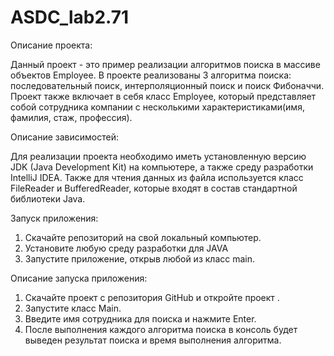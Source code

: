 # ASDC_lab2.71

Описание проекта:

Данный проект - это пример реализации алгоритмов поиска в массиве объектов Employee. В проекте реализованы 3 алгоритма поиска: последовательный поиск, интерполяционный поиск и поиск Фибоначчи. Проект также включает в себя класс Employee, который представляет собой сотрудника компании с несколькими характеристиками(имя, фамилия, стаж, профессия).

Описание зависимостей:

Для реализации проекта необходимо иметь установленную версию JDK (Java Development Kit) на компьютере, а также среду разработки IntelliJ IDEA. Также для чтения данных из файла используется класс FileReader и BufferedReader, которые входят в состав стандартной библиотеки Java.

Запуск приложения:

1. Скачайте репозиторий на свой локальный компьютер.
2. Установите любую среду разработки для JAVA
3. Запустите приложение, открыв любой из класс main.

Описание запуска приложения:

1. Скачайте проект с репозитория GitHub и откройте проект .
2. Запустите класс Main.
3. Введите имя сотрудника для поиска и нажмите Enter.
4. После выполнения каждого алгоритма поиска в консоль будет выведен результат поиска и время выполнения алгоритма.
